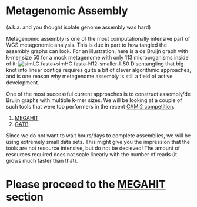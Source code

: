 # Metagenomic Assembly
(a.k.a. and you thought isolate genome assembly was hard)

Metagenomic assembly is one of the most computationally intensive part of WGS metagenomic analysis. This is due in part to how tangled the assembly graphs can look. For an 
illustration, here is a de Bruijn graph with k-mer size 50 for a mock metagenome with only 113 microorganisms inside of it:
![simLC fasta+simHC fasta-N12-smaller-l-50](https://user-images.githubusercontent.com/6362936/128256031-fb788323-583b-41b8-b02c-8c0a2ed86d74.PNG)
Disentangling that big knot into linear contigs requires quite a bit of clever algorithmic approaches, and is one reason why metagenome assembly is still a field of active development.

One of the most successful current approaches is to construct assembly/de Bruijn graphs with multiple k-mer sizes. We will be looking at a couple of such tools that 
were top performers in the recent [CAMI2 competition](https://www.biorxiv.org/content/10.1101/2021.07.12.451567v1).

1. [MEGAHIT](MEGAHIT.md)
2. [GATB](GATB.md)


Since we do not want to wait hours/days to complete assemblies, we will be using extremely small data sets. This might give you the impression that the tools are not 
resource intensive, but do not be decieved! The amount of resources required does not scale linearly with the number of reads (it grows much faster than that).

# Please proceed to the [MEGAHIT](MEGAHIT.md) section
